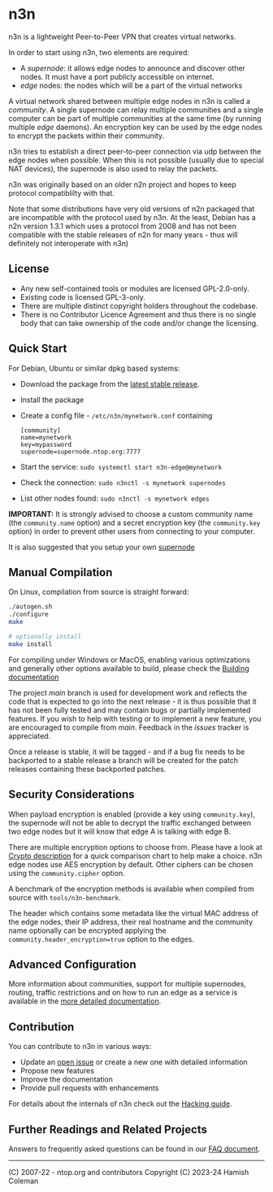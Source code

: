 
# n3n

n3n is a lightweight Peer-to-Peer VPN that creates virtual networks.

In order to start using n3n, two elements are required:

- A _supernode_: it allows edge nodes to announce and discover other nodes. It
  must have a port publicly accessible on internet.
- _edge_ nodes: the nodes which will be a part of the virtual networks

A virtual network shared between multiple edge nodes in n3n is called a
_community_. A single supernode can relay multiple communities and a single
computer can be part of multiple communities at the same time (by running
multiple _edge_ daemons). An encryption key can be used by the edge nodes to
encrypt the packets within their community.

n3n tries to establish a direct peer-to-peer connection via udp between the
edge nodes when possible. When this is not possible (usually due to special NAT
devices), the supernode is also used to relay the packets.

n3n was originally based on an older n2n project and hopes to keep protocol
compatiblilty with that.

Note that some distributions have very old versions of n2n packaged that are
incompatible with the protocol used by n3n.  At the least, Debian has a n2n
version 1.3.1 which uses a protocol from 2008 and has not been compatible with
the stable releases of n2n for many years - thus will definitely not
interoperate with n3n)

## License

- Any new self-contained tools or modules are licensed GPL-2.0-only.
- Existing code is licensed GPL-3-only.
- There are multiple distinct copyright holders throughout the codebase.
- There is no Contributor Licence Agreement and thus there is no single body
  that can take ownership of the code and/or change the licensing.

## Quick Start

For Debian, Ubuntu or similar dpkg based systems:

- Download the package from the [latest stable release](https://github.com/n42n/n3n/releases/latest).

- Install the package

- Create a config file - `/etc/n3n/mynetwork.conf` containing
  ```
  [community]
  name=mynetwork
  key=mypassword
  supernode=supernode.ntop.org:7777
  ```

- Start the service: `sudo systemctl start n3n-edge@mynetwork`

- Check the connection: `sudo n3nctl -s mynetwork supernodes`

- List other nodes found: `sudo n3nctl -s mynetwork edges`

**IMPORTANT:** It is strongly advised to choose a custom community name (the
`community.name` option) and a secret encryption key (the `community.key`
option) in order to prevent other users from connecting to your computer.

It is also suggested that you setup your own [supernode](doc/Supernode.md)

## Manual Compilation

On Linux, compilation from source is straight forward:

```sh
./autogen.sh
./configure
make

# optionally install
make install
```

For compiling under Windows or MacOS, enabling various optimizations and
generally other options available to build, please check the [Building
documentation](doc/Building.md)

The project _main_ branch is used for development work and reflects the code
that is expected to go into the next release - it is thus possible that it
has not been fully tested and may contain bugs or partially implemented
features.  If you wish to help with testing or to implement a new feature, you
are encouraged to compile from _main_.  Feedback in the _issues_ tracker is
appreciated.

Once a release is stable, it will be tagged - and if a bug fix needs to be
backported to a stable release a branch will be created for the patch releases
containing these backported patches.


## Security Considerations

When payload encryption is enabled (provide a key using `community.key`), the
supernode will not be able to decrypt the traffic exchanged between two edge
nodes but it will know that edge A is talking with edge B.

There are multiple encryption options to choose from. Please have a look at
[Crypto description](doc/Crypto.md) for a quick comparison chart to help make a
choice. n3n edge nodes use AES encryption by default. Other ciphers can be
chosen using the `community.cipher` option.

A benchmark of the encryption methods is available when compiled from source
with `tools/n3n-benchmark`.

The header which contains some metadata like the virtual MAC address of the
edge nodes, their IP address, their real hostname and the community name
optionally can be encrypted applying the `community.header_encryption=true`
option to the edges.


## Advanced Configuration

More information about communities, support for multiple supernodes, routing,
traffic restrictions and on how to run an edge as a service is available in the
[more detailed documentation](doc/Advanced.md).


## Contribution

You can contribute to n3n in various ways:

- Update an [open issue](https://github.com/n42n/n3n/issues) or create a new
  one with detailed information
- Propose new features
- Improve the documentation
- Provide pull requests with enhancements

For details about the internals of n3n check out the [Hacking
guide](doc/Hacking.md).


## Further Readings and Related Projects

Answers to frequently asked questions can be found in our [FAQ
document](doc/Faq.md).

---

(C) 2007-22 - ntop.org and contributors
Copyright (C) 2023-24 Hamish Coleman
